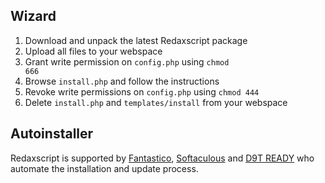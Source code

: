 Wizard
------

1. Download and unpack the latest Redaxscript package
1. Upload all files to your webspace
1. Grant write permission on <code>config.php</code> using <code>chmod 666</code>
1. Browse <code>install.php</code> and follow the instructions
1. Revoke write permissions on <code>config.php</code> using <code>chmod 444</code>
1. Delete <code>install.php</code> and <code>templates/install</code> from your webspace


Autoinstaller
-------------

Redaxscript is supported by [Fantastico](http://netenberg.com), [Softaculous](http://softaculous.com) and [D9T READY](http://d9tready.com) who automate the installation and update process.
